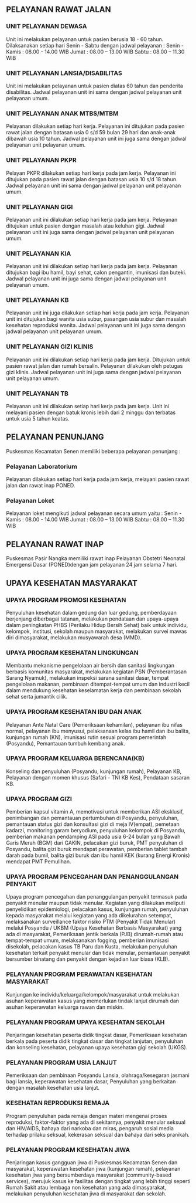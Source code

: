 ## PELAYANAN RAWAT JALAN

### UNIT PELAYANAN DEWASA
Unit ini melakukan pelayanan untuk pasien berusia 18 - 60 tahun. Dilaksanakan setiap hari Senin - Sabtu dengan jadwal pelayanan :
Senin - Kamis : 08.00 - 14.00 WIB
Jumat : 08.00 – 13.00 WIB
Sabtu : 08.00 – 11.30 WIB

### UNIT PELAYANAN LANSIA/DISABILITAS
Unit ini melakukan pelayanan untuk pasien diatas 60 tahun dan penderita disabilitas. Jadwal pelayanan unit ini sama dengan jadwal pelayanan unit pelayanan umum.

### UNIT PELAYANAN ANAK MTBS/MTBM
Pelayanan dilakukan setiap hari kerja. Pelayanan ini ditujukan pada pasien rawat jalan dengan batasan usia 0 s/d 59 bulan 29 hari dan anak-anak dibawah usia 10 tahun. Jadwal pelayanan unit ini juga sama dengan jadwal pelayanan unit pelayanan umum.

### UNIT PELAYANAN PKPR
Pelayan PKPR dilakukan setiap hari kerja pada jam kerja. Pelayanan ini ditujukan pada pasien rawat jalan dengan batasan usia 10 s/d 18 tahun. Jadwal pelayanan unit ini sama dengan jadwal pelayanan unit pelayanan umum.

### UNIT PELAYANAN GIGI
Pelayanan unit ini dilakukan setiap hari kerja pada jam kerja. Pelayanan ditujukan untuk pasien dengan masalah atau keluhan gigi. Jadwal pelayanan unit ini juga sama dengan jadwal pelayanan unit pelayanan umum.

### UNIT PELAYANAN KIA
Pelayanan unit ini dilakukan setiap hari kerja pada jam kerja. Pelayanan ditujukan bagi ibu hamil, bayi sehat, calon pengantin, imunisasi dan buteki. Jadwal pelayanan unit ini juga sama dengan jadwal pelayanan unit pelayanan umum.

### UNIT PELAYANAN KB
Pelayanan unit ini juga dilakukan setiap hari kerja pada jam kerja. Pelayanan unit ini ditujukan bagi wanita usia subur, pasangan usia subur dan masalah kesehatan reproduksi wanita. Jadwal pelayanan unit ini juga sama dengan jadwal pelayanan unit pelayanan umum.

### UNIT PELAYANAN GIZI KLINIS
Pelayanan unit ini dilakukan setiap hari kerja pada jam kerja. Ditujukan untuk pasien rawat jalan dan rumah bersalin. Pelayanan dilakukan oleh petugas gizi klinis. Jadwal pelayanan unit ini juga sama dengan jadwal pelayanan unit pelayanan umum.

### UNIT PELAYANAN TB
Pelayanan unit ini dilakukan setiap hari kerja pada jam kerja. Unit ini melayani pasien dengan batuk kronis lebih dari 2 minggu dan terbatas untuk usia 5 tahun keatas.


## PELAYANAN PENUNJANG

Puskesmas Kecamatan Senen memiliki beberapa pelayanan penunjang :

### Pelayanan Laboratorium
Pelayanan dilakukan setiap hari kerja pada jam kerja, melayani pasien rawat jalan dan rawat inap PONED.

### Pelayanan Loket
Pelayanan loket mengikuti jadwal pelayanan secara umum yaitu :
Senin - Kamis : 08.00 - 14.00 WIB
Jumat : 08.00 – 13.00 WIB
Sabtu : 08.00 – 11.30 WIB
 


## PELAYANAN RAWAT INAP

Puskesmas Pasir Nangka  memiliki rawat inap Pelayanan Obstetri Neonatal Emergensi Dasar (PONED)dengan jam pelayanan 24 jam selama 7 hari.


## UPAYA KESEHATAN MASYARAKAT

### UPAYA PROGRAM PROMOSI KESEHATAN
Penyuluhan kesehatan dalam gedung dan luar gedung, pemberdayaan berjenjang diberbagai tatanan, melakukan pendataan dan upaya-upaya dalam peningkatan PHBS (Perilaku Hidup Bersih Sehat) baik untuk individu, kelompok, institusi, sekolah maupun masyarakat, melakukan survei mawas diri dimasyarakat, melakukan musyawarah desa (MMD).

### UPAYA PROGRAM KESEHATAN LINGKUNGAN
Membantu mekanisme pengelolaan air bersih dan sanitasi lingkungan berbasis komunitas masyarakat, melakukan kegiatan PSN (Pemberantasan Sarang Nyamuk), melakukan inspeksi sarana sanitasi dasar, tempat pengelolaan makanan, pembinaan ditempat-tempat umum dan industri kecil dalam mendukung kesehatan keselamatan kerja dan pembinaan sekolah sehat serta jumantik cilik.

### UPAYA PROGRAM KESEHATAN IBU DAN ANAK
Pelayanan Ante Natal Care (Pemeriksaan kehamilan), pelayanan ibu nifas normal, pelayanan ibu menyusui, pelaksanaan kelas ibu hamil dan ibu balita, kunjungan rumah (KN), Imunisasi rutin sesuai program pemerintah (Posyandu), Pemantauan tumbuh kembang anak.

### UPAYA PROGRAM KELUARGA BERENCANA(KB)
Konseling dan penyuluhan (Posyandu, kunjungan rumah), Pelayanan KB, Pelayanan dengan momen khusus (Safari - TNI KB Kes), Pendataan sasaran KB.

### UPAYA PROGRAM GIZI
Pemberian kapsul vitamin A, memotivasi untuk memberikan ASI eksklusif, penimbangan dan pemantauan pertumbuhan di Posyandu, penyuluhan, pemantauan status gizi dan konsultasi gizi di meja IV(empat), pemetaan kadarzi, monitoring garam beryodium, penyuluhan kelompok di Posyandu, pemberian makanan pendamping ASI pada usia 6-24 bulan yang Bawah Garis Merah (BGM) dari GAKIN, pelacakan gizi buruk, PMT penyuluhan di Posyandu, balita gizi buruk mendapat perawatan, pemberian tablet tambah darah pada bumil, balita gizi buruk dan ibu hamil KEK (kurang Energi Kronis) mendapat PMT Pemulihan.

### UPAYA PROGRAM PENCEGAHAN DAN PENANGGULANGAN PENYAKIT
Upaya program pencegahan dan penanggulangan penyakit termasuk pada penyakit menular maupun tidak menular. Kegiatan yang dilakukan meliputi penyelidikan epidemiologi, pelacakan kasus, kunjungan rumah, penyuluhan kepada masyarakat melalui kegiatan yang ada dikelurahan setempat, melaksanakan surveillance faktor risiko PTM (Penyakit Tidak Menular) melalui Posyandu / UKBM (Upaya Kesehatan Berbasis Masyarakat) yang ada di masyarakat, Pemeriksaan jentik berkala (PJB) dirumah-rumah atau tempat-tempat umum, melaksanakan fogging, pemberian imunisasi disekolah, pelacakan kasus TB Paru dan Kusta, melakukan penyuluhan kesehatan terkait penyakit menular dan tidak menular, pemantauan penyakit bersumber binatang dan penyakit dengan kejadian luar biasa (KLB).

### PELAYANAN PROGRAM PERAWATAN KESEHATAN MASYARAKAT
Kunjungan ke individu/keluarga/kelompok/masyarakat untuk melakukan asuhan keperawatan kasus yang memerlukan tindak lanjut dirumah dan asuhan keperawatan keluarga rawan dan miskin.

### PELAYANAN PROGRAM UPAYA KESEHATAN SEKOLAH
Penjaringan kesehatan peserta didik tingkat dasar, Pemeriksaan kesehatan berkala pada peserta didik tingkat dasar dan tingkat lanjutan, penyuluhan dan konseling kesehatan, pelayanan upaya kesehatan gigi sekolah (UKGS).

### PELAYANAN PROGRAM USIA LANJUT
Pemeriksaan dan pembinaan Posyandu Lansia, olahraga/kesegaran jasmani bagi lansia, keperawatan kesehatan dasar, Penyuluhan yang berkaitan dengan masalah kesehatan usia lanjut.

### KESEHATAN REPRODUKSI REMAJA
Program penyuluhan pada remaja dengan materi mengenai proses reproduksi, faktor-faktor yang ada di sekitarnya, penyakit menular seksual dan HIV/AIDS, bahaya dari narkoba dan miras, pengaruh sosial media terhadap prilaku seksual, kekerasan seksual dan bahaya dari seks pranikah.

### PELAYANAN PROGRAM KESEHATAN JIWA
Penjaringan kasus gangguan jiwa di Puskesmas Kecamatan Senen dan masyarakat, keperawatan kesehatan jiwa (kunjungan rumah), pelayanan kesehatan jiwa yang bersumberdaya masyarakat (community-based services), merujuk kasus ke fasilitas dengan tingkat yang lebih tinggi seperti Rumah Sakit atau lembaga non kesehatan yang ada dimasyarakat, melakukan penyuluhan kesehatan jiwa di masyarakat dan sekolah.
